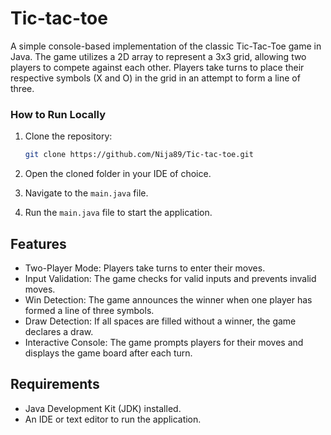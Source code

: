 # Tic-tac-toe

A simple console-based implementation of the classic Tic-Tac-Toe game in Java. The game utilizes a 2D array to represent a 3x3 grid, allowing two players to compete against each other. Players take turns to place their respective symbols (X and O) in the grid in an attempt to form a line of three. 


### How to Run Locally

1. Clone the repository:
   ```sh
   git clone https://github.com/Nija89/Tic-tac-toe.git
   ```
2. Open the cloned folder in your IDE of choice.

3. Navigate to the `main.java` file.

4. Run the `main.java` file to start the application.

## Features
- Two-Player Mode: Players take turns to enter their moves.
- Input Validation: The game checks for valid inputs and prevents invalid moves.
- Win Detection: The game announces the winner when one player has formed a line of three symbols.
- Draw Detection: If all spaces are filled without a winner, the game declares a draw.
- Interactive Console: The game prompts players for their moves and displays the game board after each turn.

## Requirements

- Java Development Kit (JDK) installed.
- An IDE or text editor to run the application.
